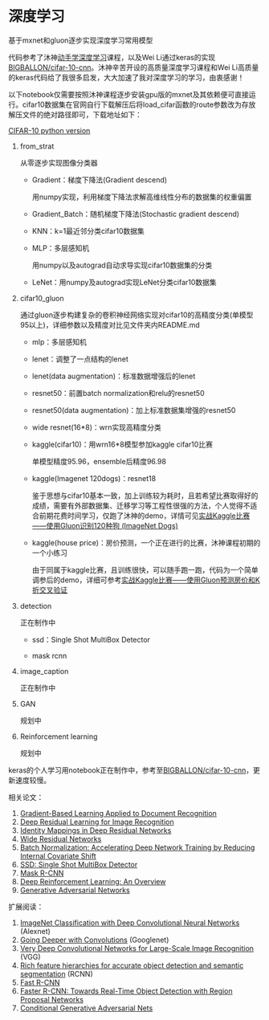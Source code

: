 # 深度学习

基于mxnet和gluon逐步实现深度学习常用模型

代码参考了沐神[动手学深度学习][2]课程，以及Wei Li通过keras的实现[BIGBALLON/cifar-10-cnn][1]。沐神辛苦开设的高质量深度学习课程和Wei Li高质量的keras代码给了我很多启发，大大加速了我对深度学习的学习，由衷感谢！

以下notebook仅需要按照沐神课程逐步安装gpu版的mxnet及其依赖便可直接运行。cifar10数据集在官网自行下载解压后将load_cifar函数的route参数改为存放解压文件的绝对路径即可，下载地址如下：

[CIFAR-10 python version](http://www.cs.toronto.edu/~kriz/cifar-10-python.tar.gz)

1. from_strat

    从零逐步实现图像分类器

    - Gradient：梯度下降法(Gradient descend)

      用numpy实现，利用梯度下降法求解高维线性分布的数据集的权重偏置

    - Gradient_Batch：随机梯度下降法(Stochastic gradient descend)

    - KNN：k=1最近邻分类cifar10数据集

    - MLP：多层感知机

      用numpy以及autograd自动求导实现cifar10数据集的分类

    - LeNet：用numpy及autograd实现LeNet分类cifar10数据集

2. cifar10_gluon

    通过gluon逐步构建复杂的卷积神经网络实现对cifar10的高精度分类(单模型95以上)，详细参数以及精度对比见文件夹内README.md

    - mlp：多层感知机

    - lenet：调整了一点结构的lenet

    - lenet(data augmentation)：标准数据增强后的lenet

    - resnet50：前置batch normalization和relu的resnet50

    - resnet50(data augmentation)：加上标准数据集增强的resnet50

    - wide resnet(16\*8)：wrn实现高精度分类

    - kaggle(cifar10)：用wrn16\*8模型参加kaggle cifar10比赛

      单模型精度95.96，ensemble后精度96.98

    - kaggle(Imagenet 120dogs)：resnet18

      鉴于思想与cifar10基本一致，加上训练较为耗时，且若希望比赛取得好的成绩，需要有外部数据集、迁移学习等工程性很强的方法，个人觉得不适合前期花费时间学习，仅跑了沐神的demo，详情可见[实战Kaggle比赛——使用Gluon识别120种狗 (ImageNet Dogs)](http://zh.gluon.ai/chapter_computer-vision/kaggle-gluon-dog.html)

    - kaggle(house price)：房价预测，一个正在进行的比赛，沐神课程初期的一个小练习

      由于同属于kaggle比赛，且训练很快，可以随手跑一跑，代码为一个简单调参后的demo，详细可参考[实战Kaggle比赛——使用Gluon预测房价和K折交叉验证](http://zh.gluon.ai/chapter_supervised-learning/kaggle-gluon-kfold.html)

3. detection

    正在制作中

    - ssd：Single Shot MultiBox Detector

    - mask rcnn

4. image_caption

    正在制作中

5. GAN

    规划中

6. Reinforcement learning

    规划中

keras的个人学习用notebook正在制作中，参考至[BIGBALLON/cifar-10-cnn][1]，更新速度较慢。

相关论文：

1. [Gradient-Based Learning Applied to Document Recognition][8]
2. [Deep Residual Learning for Image Recognition][3]
3. [Identity Mappings in Deep Residual Networks][4]
4. [Wide Residual Networks][5]
5. [Batch Normalization: Accelerating Deep Network Training by Reducing Internal Covariate Shift][6]
6. [SSD: Single Shot MultiBox Detector][7]
7. [Mask R-CNN][12]
8. [Deep Reinforcement Learning: An Overview][13]
9. [Generative Adversarial Networks][15]

扩展阅读：

1. [ImageNet Classification with Deep Convolutional Neural Networks][9] (Alexnet)
2. [Going Deeper with Convolutions][16] (Googlenet)
3. [Very Deep Convolutional Networks for Large-Scale Image Recognition][17] (VGG)
4. [Rich feature hierarchies for accurate object detection and semantic segmentation][10] (RCNN)
5. [Fast R-CNN][18]
6. [Faster R-CNN: Towards Real-Time Object Detection with Region Proposal Networks][11]
7. [Conditional Generative Adversarial Nets][14]

[1]: https://github.com/BIGBALLON/cifar-10-cnn
[2]: https://www.bilibili.com/video/av14327359/?from=search&amp;amp;amp;amp;amp;amp;amp;amp;amp;amp;amp;amp;amp;amp;amp;amp;amp;amp;amp;amp;amp;amp;amp;amp;amp;seid=4696511599201035761
[3]: https://arxiv.org/abs/1512.03385
[4]: https://arxiv.org/abs/1603.05027
[5]: https://arxiv.org/abs/1605.07146
[6]: https://arxiv.org/abs/1502.03167
[7]: https://arxiv.org/abs/1512.02325
[8]: http://yann.lecun.com/exdb/publis/pdf/lecun-01a.pdf
[9]: https://papers.nips.cc/paper/4824-imagenet-classification-with-deep-convolutional-neural-networks
[10]: https://arxiv.org/abs/1311.2524
[11]: https://arxiv.org/abs/1506.01497
[12]: https://arxiv.org/abs/1703.06870
[13]: https://arxiv.org/abs/1701.07274
[14]: https://arxiv.org/abs/1411.1784
[15]: https://arxiv.org/abs/1406.2661
[16]: https://arxiv.org/abs/1409.4842
[17]: https://arxiv.org/abs/1409.1556
[18]: https://arxiv.org/abs/1504.08083
